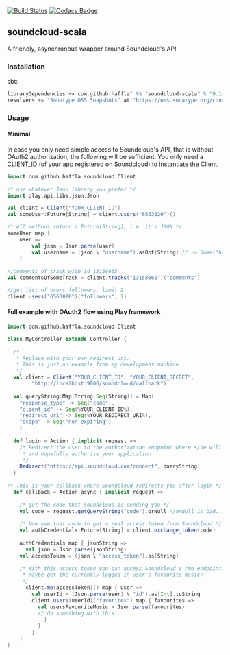 [![Build Status](https://travis-ci.org/haffla/soundcloud-scala.svg)](https://travis-ci.org/haffla/soundcloud-scala) [![Codacy Badge](https://api.codacy.com/project/badge/7a481c68837549f7aaa4f630153369fa)](https://www.codacy.com/app/jakobpupke_2054/soundcloud-scala)

## soundcloud-scala

A friendly, asynchronous wrapper around Soundcloud's API.

### Installation
sbt:

```scala
libraryDependencies += com.github.haffla" %% "soundcloud-scala" % "0.1-SNAPSHOT"
resolvers += "Sonatype OSS Snapshots" at "https://oss.sonatype.org/content/repositories/snapshots"
```

### Usage
#### Minimal
In case you only need simple access to Soundcloud's API, that is without OAuth2 authorization, the following will be sufficient. You only need a CLIENT_ID (of your app registered on Soundcloud) to instantiate the Client.
 
```scala
import com.github.haffla.soundcloud.Client
    
/* use whatever Json library you prefer */
import play.api.libs.json.Json

val client = Client("YOUR_CLIENT_ID")
val someUser:Future[String] = client.users("6563020")()

/* All methods return a Future[String], i.e. it's JSON */
someUser map {
	user => 
		val json = Json.parse(user)
		val username = (json \ "username").asOpt[String] // -> Some("haffla")
	}
	
//comments of track with id 13158665
val commentsOfSomeTrack = client.tracks("13158665")("comments")

//get list of users followers, limit 2
client.users("6563020")("followers", 2)
```

#### Full example with OAuth2 flow using Play framework

```scala
import com.github.haffla.soundcloud.Client	

class MyController extends Controller {
		
  /* 
   * Replace with your own redirect uri.
   * This is just an example from my development machine 
   */
  val client = Client("YOUR_CLIENT_ID", "YOUR_CLIENT_SECRET", 
  		"http://localhost:9000/soundcloud/callback")
                      
  val queryString:Map[String,Seq[String]] = Map(
    "response_type" -> Seq("code"),
    "client_id" -> Seq(%YOUR_CLIENT_ID%),
    "redirect_uri" -> Seq(%YOUR_REDIRECT_URI%),
    "scope" -> Seq("non-expiring")
    )
	  
  def login = Action { implicit request =>
    /* Redirect the user to the authorization endpoint where s/he will 
     * and hopefully authorize your application
     */
    Redirect("https://api.soundcloud.com/connect", queryString)
  }
		
/* This is your callback where Soundcloud redirects you after login */
  def callback = Action.async { implicit request =>
	  
    /* get the code that Soundcloud is sending you */
    val code = request.getQueryString("code").orNull //orNull is bad...
    
    /* Now use that code to get a real access token from Soundcloud */
    val authCredentials:Future[String] = client.exchange_token(code)
	    
    authCredentials map { jsonString =>
      val json = Json.parse(jsonString)
    val accessToken = (json \ "access_token").as[String]
		
    /* With this access token you can access Soundcloud's /me endpoint.
     * Maybe get the currently logged in user's favourite music? 
     */
      client.me(accessToken)() map { user =>
        val userId = (Json.parse(user) \ "id").as[Int].toString
        client.users(userId)("favorites") map { favourites =>
          val usersFavouriteMusic = Json.parse(favourites)
          // do something with this..
            }
          }
        }
    }
}
```

